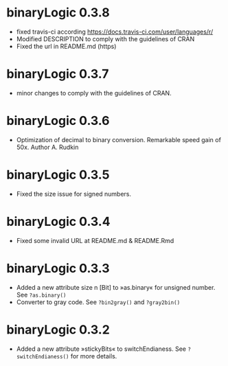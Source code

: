 # binaryLogic 0.3.8

* fixed travis-ci according https://docs.travis-ci.com/user/languages/r/
* Modified DESCRIPTION to comply with the guidelines of CRAN
* Fixed the url in README.md (https)

# binaryLogic 0.3.7

* minor changes to comply with the guidelines of CRAN.

# binaryLogic 0.3.6

* Optimization of decimal to binary conversion. Remarkable speed gain of 50x. Author A. Rudkin

# binaryLogic 0.3.5

* Fixed the size issue for signed numbers.

# binaryLogic 0.3.4

* Fixed some invalid URL at README.md & README.Rmd

# binaryLogic 0.3.3

* Added a new attribute size n [Bit] to »as.binary« for unsigned number. See `?as.binary()`
* Converter to gray code. See `?bin2gray()` and `?gray2bin()`

# binaryLogic 0.3.2

* Added a new attribute »stickyBits« to switchEndianess. See `?switchEndianess()` for more details.
